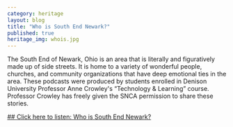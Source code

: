 ```yaml
---
category: heritage
layout: blog
title: "Who is South End Newark?"
published: true
heritage_img: whois.jpg
---
```


The South End of Newark, Ohio is an area that is literally and figuratively made up of side streets. It is home to a variety of wonderful people, churches, and community organizations that have deep emotional ties in the area. These podcasts were produced by students enrolled in Denison University Professor Anne Crowley's “Technology & Learning” course. Professor Crowley has freely given the SNCA permission to share these stories. 

[## Click here to listen: Who is South End Newark?](https://itunes.apple.com/us/itunes-u/who-is-south-end-newark/id632820971?mt=10)